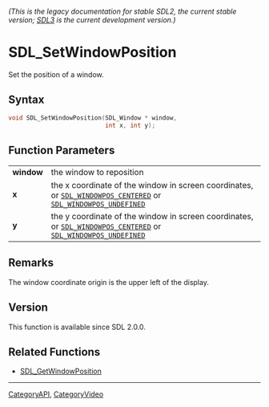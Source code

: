 ###### (This is the legacy documentation for stable SDL2, the current stable version; [SDL3](https://wiki.libsdl.org/SDL3/) is the current development version.)
# SDL_SetWindowPosition

Set the position of a window.

## Syntax

```c
void SDL_SetWindowPosition(SDL_Window * window,
                           int x, int y);

```

## Function Parameters

|                |                                                                                                                                                                     |
| -------------- | ------------------------------------------------------------------------------------------------------------------------------------------------------------------- |
| **window**     | the window to reposition                                                                                                                                            |
| **x**          | the x coordinate of the window in screen coordinates, or [`SDL_WINDOWPOS_CENTERED`](SDL_WINDOWPOS_CENTERED) or [`SDL_WINDOWPOS_UNDEFINED`](SDL_WINDOWPOS_UNDEFINED) |
| **y**          | the y coordinate of the window in screen coordinates, or [`SDL_WINDOWPOS_CENTERED`](SDL_WINDOWPOS_CENTERED) or [`SDL_WINDOWPOS_UNDEFINED`](SDL_WINDOWPOS_UNDEFINED) |

## Remarks

The window coordinate origin is the upper left of the display.

## Version

This function is available since SDL 2.0.0.

## Related Functions

* [SDL_GetWindowPosition](SDL_GetWindowPosition)

----
[CategoryAPI](CategoryAPI), [CategoryVideo](CategoryVideo)

